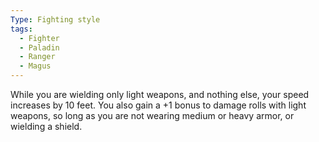 ```yaml
---
Type: Fighting style
tags:
  - Fighter
  - Paladin
  - Ranger
  - Magus
---
```

While you are wielding only light weapons, and nothing else, your speed increases by 10 feet. You also gain a +1 bonus to damage rolls with light weapons, so long as you are not wearing medium or heavy armor, or wielding a shield.